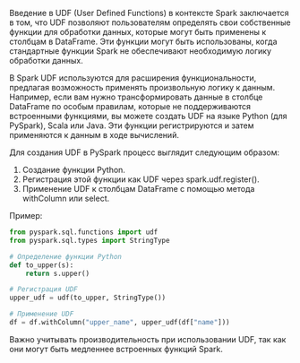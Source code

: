 Введение в UDF (User Defined Functions) в контексте Spark заключается в том, что UDF позволяют пользователям определять свои собственные функции для обработки данных, которые могут быть применены к столбцам в DataFrame. Эти функции могут быть использованы, когда стандартные функции Spark не обеспечивают необходимую логику обработки данных.

В Spark UDF используются для расширения функциональности, предлагая возможность применять произвольную логику к данным. Например, если вам нужно трансформировать данные в столбце DataFrame по особым правилам, которые не поддерживаются встроенными функциями, вы можете создать UDF на языке Python (для PySpark), Scala или Java. Эти функции регистрируются и затем применяются к данным в ходе вычислений.

Для создания UDF в PySpark процесс выглядит следующим образом:

 1. Создание функции Python.
 2. Регистрация этой функции как UDF через spark.udf.register().
 3. Применение UDF к столбцам DataFrame с помощью метода withColumn или select.

Пример:
```python
from pyspark.sql.functions import udf
from pyspark.sql.types import StringType

# Определение функции Python
def to_upper(s):
    return s.upper()

# Регистрация UDF
upper_udf = udf(to_upper, StringType())

# Применение UDF
df = df.withColumn("upper_name", upper_udf(df["name"]))
```
Важно учитывать производительность при использовании UDF, так как они могут быть медленнее встроенных функций Spark.